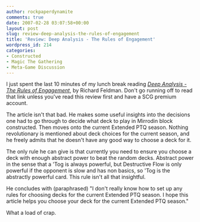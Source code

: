 ```yaml
---
author: rockpaperdynamite
comments: true
date: 2007-02-28 03:07:58+00:00
layout: post
slug: review-deep-analysis-the-rules-of-engagement
title: 'Review: Deep Analysis - The Rules of Engagement'
wordpress_id: 214
categories:
- Constructed
- Magic The Gathering
- Meta-Game Discussion
---
```


I just spent the last 10 minutes of my lunch break reading _[Deep Analysis - The Rules of Engagement](http://www.starcitygames.com/php/news/article/13763.html)_, by Richard Feldman. Don't go running off to read that link unless you've read this review first and have a SCG premium account.

The article isn't that bad. He makes some useful insights into the decisions one had to go through to decide what deck to play in Mirrodin block constructed. Then moves onto the current Extended PTQ season. Nothing revolutionary is mentioned about deck choices for the current season, and he freely admits that he doesn't have any good way to choose a deck for it.

The only rule he can give is that currently you need to ensure you choose a deck with enough abstract power to beat the random decks. Abstract power in the sense that a 'Tog is always powerful, but Destructive Flow is only powerful if the opponent is slow and has non basics, so 'Tog is the abstractly powerful card. This rule isn't all that insightful.

He concludes with (paraphrased) "I don't really know how to set up any rules for choosing decks for the current Extended PTQ season. I hope this article helps you choose your deck for the current Extended PTQ season."

What a load of crap.
